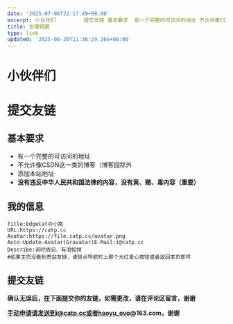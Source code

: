 ```yaml
---
date: '2025-07-06T22:17:49+08:00'
excerpt: 小伙伴们         提交友链 基本要求  有一个完整的可访问的地址 不允许像CSDN这一类的博客（博客园除外 添加本站地址 没有违反中华人民共和国法律的内容，没有黄、赌、毒内容（重要）  我的信息 Title:EdgeCatの小窝 URL:https://catp.cc Avatar:https://file.catp.cc/avatar.png Auto-Update-Avatar(Gra...
title: 友情链接
type: link
updated: '2025-08-20T11:36:29.266+08:00'
---
```

# 小伙伴们

<div id="qexo-friends"></div>
<link rel="stylesheet" href="https://unpkg.com/qexo-static@1.6.0/hexo/friends.css"/>

<script src="https://unpkg.com/qexo-static@1.6.0/hexo/friends.js"></script>

<script>loadQexoFriends("qexo-friends", "https://panel.catp.cc")</script>

# 提交友链

## 基本要求

- 有一个完整的可访问的地址
- 不允许像CSDN这一类的博客（博客园除外
- 添加本站地址
- **没有违反中华人民共和国法律的内容，没有黄、赌、毒内容（重要）**

## 我的信息

```
Title:EdgeCatの小窝
URL:https://catp.cc
Avatar:https://file.catp.cc/avatar.png
Auto-Update-Avatar(Gravatar)E-Mail:i@catp.cc
Describe:说时依旧，有泪如倾
#如果主页没看到贵站友链，请轻点导航栏上那个大红爱心按钮或者返回本页即可
```

## 提交友链

**确认无误后，在下面提交你的友链，如需更改，请在评论区留言，谢谢**

<div id="friends-api"></div>
<script src="https://unpkg.com/qexo-friends/friends-api.js"></script>
<script>qexo_friend_api("friends-api","https://panel.catp.cc","");</script>

**手动申请请发送到i@catp.cc或者haoyu_ovo@163.com，谢谢**


